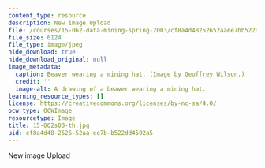 ```yaml
---
content_type: resource
description: New image Upload
file: /courses/15-062-data-mining-spring-2003/cf8a4d48252652aaee7bb522dd4502a5_15-062s03-th.jpg
file_size: 6124
file_type: image/jpeg
hide_download: true
hide_download_original: null
image_metadata:
  caption: Beaver wearing a mining hat. (Image by Geoffrey Wilson.)
  credit: ''
  image-alt: A drawing of a beaver wearing a mining hat.
learning_resource_types: []
license: https://creativecommons.org/licenses/by-nc-sa/4.0/
ocw_type: OCWImage
resourcetype: Image
title: 15-062s03-th.jpg
uid: cf8a4d48-2526-52aa-ee7b-b522dd4502a5
---
```

New image Upload